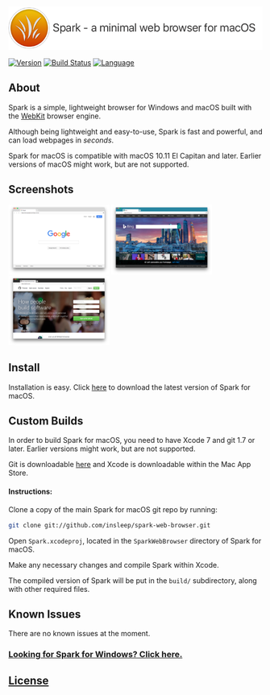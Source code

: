 [![Spark Logo](spark-banner.png)](https://github.com/insleep/spark-web-browser/ "Spark - a minimal web browser for macOS")

[![Version](https://img.shields.io/github/release/insleep/spark-web-browser.svg)](https://github.com/insleep/spark-web-browser/releases/) [![Build Status](https://travis-ci.org/insleep/spark-web-browser.svg?branch=master)](https://travis-ci.org/insleep/spark-web-browser) [![Language](https://img.shields.io/badge/language-Objective--C-red.svg)](https://developer.apple.com/library/mac/documentation/Cocoa/Conceptual/ProgrammingWithObjectiveC/Introduction/Introduction.html)

## About

Spark is a simple, lightweight browser for Windows and macOS built with the [WebKit](https://webkit.org) browser engine.

Although being lightweight and easy-to-use, Spark is fast and powerful, and can load webpages in *seconds*.

Spark for macOS is compatible with macOS 10.11 El Capitan and later. Earlier versions of macOS might work, but are not supported.

## Screenshots

<img src="./Screenshots/Screenshot1.png" alt="Screenshot1" width="200" />
<img src="./Screenshots/Screenshot2.png" alt="Screenshot2" width="200" />
<img src="./Screenshots/Screenshot3.png" alt="Screenshot3" width="200" />

## Install

Installation is easy. Click [here](https://github.com/insleep/spark-web-browser/releases/) to download the latest version of Spark for macOS.

## Custom Builds

In order to build Spark for macOS, you need to have Xcode 7 and git 1.7 or later. Earlier versions might work, but are not supported.

Git is downloadable [here](https://git-scm.com/downloads) and Xcode is downloadable within the Mac App Store.

#### Instructions:

Clone a copy of the main Spark for macOS git repo by running:

```bash
git clone git://github.com/insleep/spark-web-browser.git
```

Open `Spark.xcodeproj`, located in the `SparkWebBrowser` directory of Spark for macOS.

Make any necessary changes and compile Spark within Xcode.

The compiled version of Spark will be put in the `build/` subdirectory, along with other required files.

## Known Issues
There are no known issues at the moment.

### [Looking for Spark for Windows? Click here.](https://github.com/insleep/SparkWebBrowser-Windows/)

## [License](https://github.com/insleep/spark-web-browser/blob/master/LICENSE)
